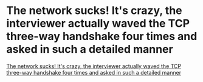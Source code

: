 # The network sucks! It's crazy, the interviewer actually waved the TCP three-way handshake four times and asked in such a detailed manner
[The network sucks! It's crazy, the interviewer actually waved the TCP three-way handshake four times and asked in such a detailed manner](https://aiwithcloud.com/2022/09/15/the_network_sucks_its_crazy_the_interviewer_actually_waved_the_tcp_three_way_handshake_four_times_and_asked_in_such_a_detailed_manner/)